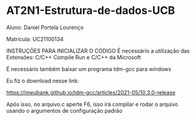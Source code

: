 # AT2N1-Estrutura-de-dados-UCB
Aluno: Daniel Portela Lourenço

Matrícula: UC21100134


INSTRUÇÕES PARA INICIALIZAR O CÓDIGO
É necessário a utilização das Extensões:
C/C++ Compile Run e C/C++ da Microsoft

É necessário também baixar um programa
tdm-gcc para windows

Eu fiz o download nesse link:

https://jmeubank.github.io/tdm-gcc/articles/2021-05/10.3.0-release

Após isso, no arquivo.c aperte F6, isso irá compilar e rodar o arquivo usando o argumentos de configuração padrão

